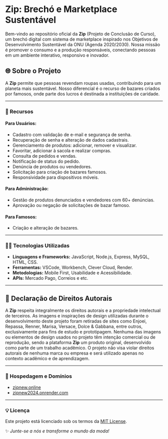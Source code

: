 
# Zip: Brechó e Marketplace Sustentável

Bem-vindo ao repositório oficial da **Zip** (Projeto de Conclusão de Curso), um brechó digital com sistema de marketplace inspirado nos Objetivos de Desenvolvimento Sustentável da ONU (Agenda 2020/2030). Nossa missão é promover o consumo e a produção responsáveis, conectando pessoas em um ambiente interativo, responsivo e inovador.


## 🌐 Sobre o Projeto

A **Zip** permite que pessoas revendam roupas usadas, contribuindo para um planeta mais sustentável. Nosso diferencial é o recurso de bazares criados por famosos, onde parte dos lucros é destinada a instituições de caridade.

---

### 🔧 Recursos

#### Para Usuários:
- Cadastro com validação de e-mail e segurança de senha.
- Recuperação de senha e alteração de dados cadastrais.
- Gerenciamento de produtos: adicionar, remover e visualizar.
- Favoritar, adicionar à sacola e realizar compras.
- Consulta de pedidos e vendas.
- Notificação de status do pedido.
- Denúncia de produtos ou vendedores.
- Solicitação para criação de bazares famosos.
- Responsividade para dispositivos móveis.

#### Para Administração:
- Gestão de produtos denunciados e vendedores com 60+ denúncias.
- Aprovação ou negação de solicitações de bazar famoso.

#### Para Famosos:
- Criação e alteração de bazares.

---

### 👨‍💻 Tecnologias Utilizadas
- **Linguagens e Frameworks:** JavaScript, Node.js, Express, MySQL, HTML, CSS.
- **Ferramentas:** VSCode, Workbench, Clever Cloud, Render.
- **Metodologias:** Mobile First, Usabilidade e Acessibilidade.
- **APIs:** Mercado Pago, Correios e etc.

---

## 📜 Declaração de Direitos Autorais

A **Zip** respeita integralmente os direitos autorais e a propriedade intelectual de terceiros. As imagens e inspirações de design utilizadas durante o desenvolvimento deste projeto foram retiradas de sites como Enjoei, Repassa, Renner, Marisa, Versace, Dolce & Gabbana, entre outros, exclusivamente para fins de estudo e prototipagem. Nenhuma das imagens ou elementos de design usados no projeto têm intenção comercial ou de reprodução, sendo a plataforma **Zip** um produto original, desenvolvido como parte de um trabalho acadêmico. O projeto não visa violar direitos autorais de nenhuma marca ou empresa e será utilizado apenas no contexto acadêmico e de aprendizagem.

---

### 🚀 Hospedagem e Domínios
- [zipnew.online](https://zipnew.online)
- [zipnew2024.onrender.com](https://zipnew2024.onrender.com)

---

### 💡 Licença
Este projeto está licenciado sob os termos da [MIT License](LICENSE).

✨ *Junte-se a nós e transforme o mundo da moda!*
